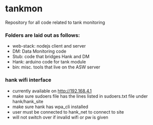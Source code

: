 # tankmon
Repository for all code related to tank monitoring 

### Folders are laid out as follows:

- web-stack: nodejs client and server
- DM: Data Monitoring code 
- Stub: code that bridges Hank and DM
- Hank: arduino code for tank module
- bin: misc. tools that live on the ASW server


### hank wifi interface
- currently available on http://192.168.4.1
- make sure sudoers file has the lines listed in sudoers.txt file under hank/hank_site
- make sure hank has wpa_cli installed
- user must be connected to hank_net to connect to site
- will not switch over if invalid wifi or pw is given

